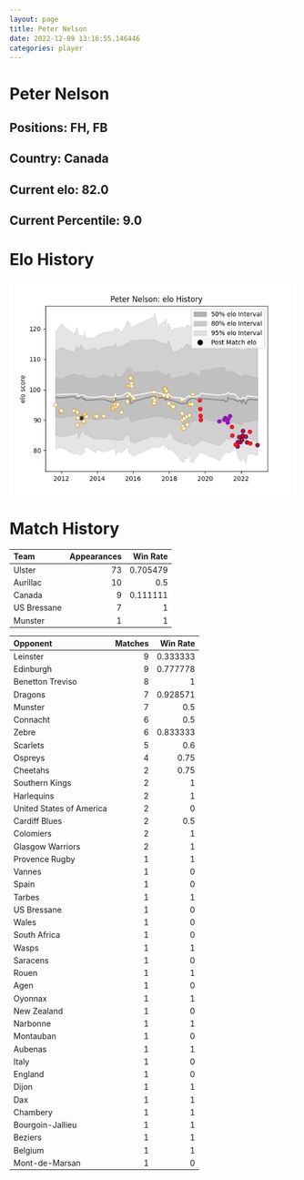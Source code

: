 ```yaml
---  
layout: page  
title: Peter Nelson  
date: 2022-12-09 13:16:55.146446  
categories: player  
---
```

# Peter Nelson

## Positions: FH, FB

## Country: Canada

## Current elo: 82.0

## Current Percentile: 9.0

# Elo History


![elo history](history_PeterNelson.png)
# Match History


| Team        |   Appearances |   Win Rate |
|:------------|--------------:|-----------:|
| Ulster      |            73 |   0.705479 |
| Aurillac    |            10 |   0.5      |
| Canada      |             9 |   0.111111 |
| US Bressane |             7 |   1        |
| Munster     |             1 |   1        |

| Opponent                 |   Matches |   Win Rate |
|:-------------------------|----------:|-----------:|
| Leinster                 |         9 |   0.333333 |
| Edinburgh                |         9 |   0.777778 |
| Benetton Treviso         |         8 |   1        |
| Dragons                  |         7 |   0.928571 |
| Munster                  |         7 |   0.5      |
| Connacht                 |         6 |   0.5      |
| Zebre                    |         6 |   0.833333 |
| Scarlets                 |         5 |   0.6      |
| Ospreys                  |         4 |   0.75     |
| Cheetahs                 |         2 |   0.75     |
| Southern Kings           |         2 |   1        |
| Harlequins               |         2 |   1        |
| United States of America |         2 |   0        |
| Cardiff Blues            |         2 |   0.5      |
| Colomiers                |         2 |   1        |
| Glasgow Warriors         |         2 |   1        |
| Provence Rugby           |         1 |   1        |
| Vannes                   |         1 |   0        |
| Spain                    |         1 |   0        |
| Tarbes                   |         1 |   1        |
| US Bressane              |         1 |   0        |
| Wales                    |         1 |   0        |
| South Africa             |         1 |   0        |
| Wasps                    |         1 |   1        |
| Saracens                 |         1 |   0        |
| Rouen                    |         1 |   1        |
| Agen                     |         1 |   0        |
| Oyonnax                  |         1 |   1        |
| New Zealand              |         1 |   0        |
| Narbonne                 |         1 |   1        |
| Montauban                |         1 |   0        |
| Aubenas                  |         1 |   1        |
| Italy                    |         1 |   0        |
| England                  |         1 |   0        |
| Dijon                    |         1 |   1        |
| Dax                      |         1 |   1        |
| Chambery                 |         1 |   1        |
| Bourgoin-Jallieu         |         1 |   1        |
| Beziers                  |         1 |   1        |
| Belgium                  |         1 |   1        |
| Mont-de-Marsan           |         1 |   0        |